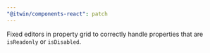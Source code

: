 ```yaml
---
"@itwin/components-react": patch
---
```


Fixed editors in property grid to correctly handle properties that are `isReadonly` or `isDisabled`.
